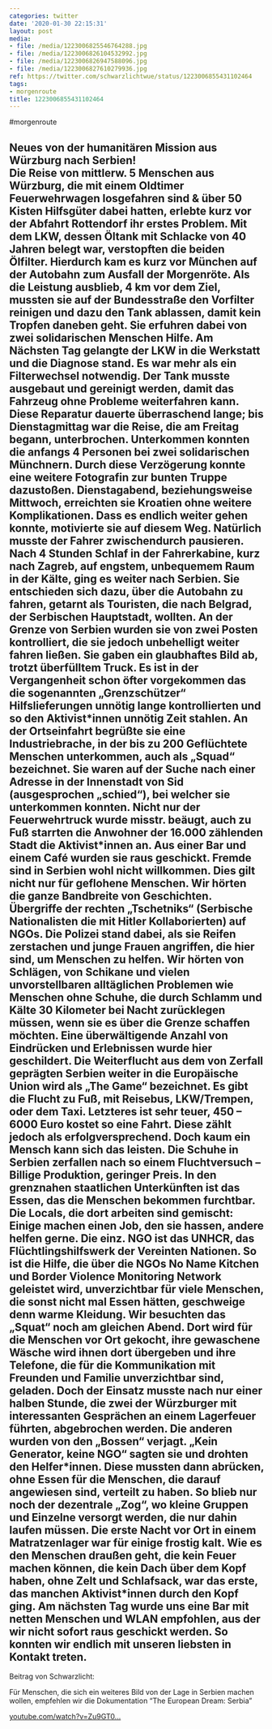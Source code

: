 ```yaml
---
categories: twitter
date: '2020-01-30 22:15:31'
layout: post
media:
- file: /media/1223006825546764288.jpg
- file: /media/1223006826104532992.jpg
- file: /media/1223006826947588096.jpg
- file: /media/1223006827610279936.jpg
ref: https://twitter.com/schwarzlichtwue/status/1223006855431102464
tags:
- morgenroute
title: 1223006855431102464
---
```

#morgenroute



Neues von der humanitären Mission aus Würzburg nach Serbien!  
Die Reise von mittlerw. 5 Menschen aus Würzburg, die mit einem Oldtimer Feuerwehrwagen losgefahren sind &amp; über 50 Kisten Hilfsgüter dabei hatten, erlebte kurz vor der Abfahrt Rottendorf ihr erstes Problem. 
Mit dem LKW, dessen Öltank mit Schlacke von 40 Jahren belegt war, verstopften die beiden Ölfilter. Hierdurch kam es kurz vor München auf der Autobahn zum Ausfall der Morgenröte. 
Als die Leistung ausblieb, 4 km vor dem Ziel, mussten sie auf der Bundesstraße den Vorfilter reinigen und dazu den Tank ablassen, damit kein Tropfen daneben geht. Sie erfuhren dabei von zwei solidarischen Menschen Hilfe. 
Am Nächsten Tag gelangte der LKW in die Werkstatt und die Diagnose stand. Es war mehr als ein Filterwechsel notwendig. Der Tank musste ausgebaut und gereinigt werden, damit das Fahrzeug ohne Probleme weiterfahren kann. 
Diese Reparatur dauerte überraschend lange; bis Dienstagmittag war die Reise, die am Freitag begann, unterbrochen. Unterkommen konnten die anfangs 4 Personen bei zwei solidarischen Münchnern. Durch diese Verzögerung konnte eine weitere Fotografin zur bunten Truppe dazustoßen. 
Dienstagabend, beziehungsweise Mittwoch, erreichten sie Kroatien ohne weitere Komplikationen. Dass es endlich weiter gehen konnte, motivierte sie auf diesem Weg. Natürlich musste der Fahrer zwischendurch pausieren. 
Nach 4 Stunden Schlaf in der Fahrerkabine, kurz nach Zagreb, auf engstem, unbequemem Raum in der Kälte, ging es weiter nach Serbien. Sie entschieden sich dazu, über die Autobahn zu fahren, getarnt als Touristen, die nach Belgrad, der Serbischen Hauptstadt, wollten. 
An der Grenze von Serbien wurden sie von zwei Posten kontrolliert, die sie jedoch unbehelligt weiter fahren ließen. Sie gaben ein glaubhaftes Bild ab, trotzt überfülltem Truck. 
Es ist in der Vergangenheit schon öfter vorgekommen das die sogenannten „Grenzschützer“ Hilfslieferungen unnötig lange kontrollierten und so den Aktivist\*innen unnötig Zeit stahlen. 
An der Ortseinfahrt begrüßte sie eine Industriebrache, in der bis zu 200 Geflüchtete Menschen unterkommen, auch als „Squad“ bezeichnet. Sie waren auf der Suche nach einer Adresse in der Innenstadt von Sid (ausgesprochen „schied“), bei welcher sie unterkommen konnten. 
Nicht nur der Feuerwehrtruck wurde misstr. beäugt, auch zu Fuß starrten die Anwohner der 16.000 zählenden Stadt die Aktivist\*innen an. Aus einer Bar und einem Café wurden sie raus geschickt. Fremde sind in Serbien wohl nicht willkommen. Dies gilt nicht nur für geflohene Menschen. 
Wir hörten die ganze Bandbreite von Geschichten. Übergriffe der rechten „Tschetniks“ (Serbische Nationalisten die mit Hitler Kollaborierten) auf NGOs. Die Polizei stand dabei, als sie Reifen zerstachen und junge Frauen angriffen, die hier sind, um Menschen zu helfen. 
Wir hörten von Schlägen, von Schikane und vielen unvorstellbaren alltäglichen Problemen wie Menschen ohne Schuhe, die durch Schlamm und Kälte 30 Kilometer bei Nacht zurücklegen müssen, wenn sie es über die Grenze schaffen möchten. 
Eine überwältigende Anzahl von Eindrücken und Erlebnissen wurde hier geschildert. 
Die Weiterflucht aus dem von Zerfall geprägten Serbien weiter in die Europäische Union wird als „The Game“ bezeichnet. Es gibt die Flucht zu Fuß, mit Reisebus, LKW/Trempen, oder dem Taxi. Letzteres ist sehr teuer, 450 – 6000 Euro kostet so eine Fahrt. 
Diese zählt jedoch als erfolgversprechend. Doch kaum ein Mensch kann sich das leisten. Die Schuhe in Serbien zerfallen nach so einem Fluchtversuch – Billige Produktion, geringer Preis. 
In den grenznahen staatlichen Unterkünften ist das Essen, das die Menschen bekommen furchtbar. Die Locals, die dort arbeiten sind gemischt: Einige machen einen Job, den sie hassen, andere helfen gerne. Die einz. NGO ist das UNHCR, das Flüchtlingshilfswerk der Vereinten Nationen. 
So ist die Hilfe, die über die NGOs No Name Kitchen und Border Violence Monitoring Network geleistet wird, unverzichtbar für viele Menschen, die sonst nicht mal Essen hätten, geschweige denn warme Kleidung. 
Wir besuchten das „Squat“ noch am gleichen Abend. Dort wird für die Menschen vor Ort gekocht, ihre gewaschene Wäsche wird ihnen dort übergeben und ihre Telefone, die für die Kommunikation mit Freunden und Familie unverzichtbar sind, geladen. 
Doch der Einsatz musste nach nur einer halben Stunde, die zwei der Würzburger mit interessanten Gesprächen an einem Lagerfeuer führten, abgebrochen werden. Die anderen wurden von den „Bossen“ verjagt. „Kein Generator, keine NGO“ sagten sie und drohten den Helfer\*innen. 
Diese mussten dann abrücken, ohne Essen für die Menschen, die darauf angewiesen sind, verteilt zu haben. So blieb nur noch der dezentrale „Zog“, wo kleine Gruppen und Einzelne versorgt werden, die nur dahin laufen müssen. 
Die erste Nacht vor Ort in einem Matratzenlager war für einige frostig kalt. Wie es den Menschen draußen geht, die kein Feuer machen können, die kein Dach über dem Kopf haben, ohne Zelt und Schlafsack, war das erste, das manchen Aktivist\*innen durch den Kopf ging. 
Am nächsten Tag wurde uns eine Bar mit netten Menschen und WLAN empfohlen, aus der wir nicht sofort raus geschickt werden. So konnten wir endlich mit unseren liebsten in Kontakt treten. 
---



Beitrag von Schwarzlicht:



Für Menschen, die sich ein weiteres Bild von der Lage in Serbien machen wollen, empfehlen wir die Dokumentation “The European Dream: Serbia”



[youtube.com/watch?v=Zu9GT0…](https://www.youtube.com/watch?v=Zu9GT0HBhgU) 